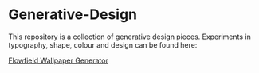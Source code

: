Generative-Design
=================

This repository is a collection of generative design pieces. Experiments in typography, shape, colour and design can be found here:

[Flowfield Wallpaper Generator](FlowfieldWallpaper/BookCover_Origin/)
